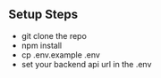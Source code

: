 ## Setup Steps

- git clone the repo
- npm install
- cp .env.example .env
- set your backend api url in the .env
